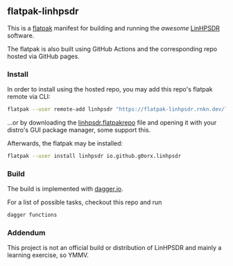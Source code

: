 ## flatpak-linhpsdr

This is a [flatpak](https://flatpak.org/) manifest for building and running the
_awesome_ [LinHPSDR](https://github.com/g0orx/linhpsdr) software.

The flatpak is also built using GitHub Actions and the corresponding repo hosted
via GitHub pages.

### Install

In order to install using the hosted repo, you may add this repo's flatpak
remote via CLI:

```bash
flatpak --user remote-add linhpsdr "https://flatpak-linhpsdr.rnkn.dev/linhpsdr.flatpakrepo"
```

...or by downloading the [linhpsdr.flatpakrepo](https://flatpak-linhpsdr.rnkn.dev/linhpsdr.flatpakrepo)
file and opening it with your distro's GUI package manager, some support this.

Afterwards, the flatpak may be installed:

```bash
flatpak --user install linhpsdr io.github.g0orx.linhpsdr
```

### Build

The build is implemented with [dagger.io](https://dagger.io).

For a list of possible tasks, checkout this repo and run

```bash
dagger functions
```

### Addendum

This project is not an official build or distribution of LinHPSDR and mainly a
learning exercise, so YMMV.

